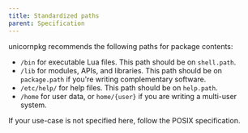 ```yaml
---
title: Standardized paths
parent: Specification
---
```


unicornpkg recommends the following paths for package contents:

- `/bin` for executable Lua files. This path should be on `shell.path`.
- `/lib` for modules, APIs, and libraries. This path should be on `package.path` if you're writing complementary software.
- `/etc/help/` for help files. This path should be on `help.path`.
- `/home` for user data, or `home/{user}` if you are writing a multi-user system.

If your use-case is not specified here, follow the POSIX specification.
